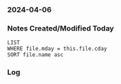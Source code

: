 ### 2024-04-06

### Notes Created/Modified Today
```dataview
LIST 
WHERE file.mday = this.file.cday
SORT file.name asc
```
### Log
